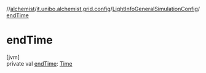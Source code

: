 //[alchemist](../../../index.md)/[it.unibo.alchemist.grid.config](../index.md)/[LightInfoGeneralSimulationConfig](index.md)/[endTime](end-time.md)

# endTime

[jvm]\
private val [endTime](end-time.md): [Time](../../it.unibo.alchemist.model.interfaces/-time/index.md)
